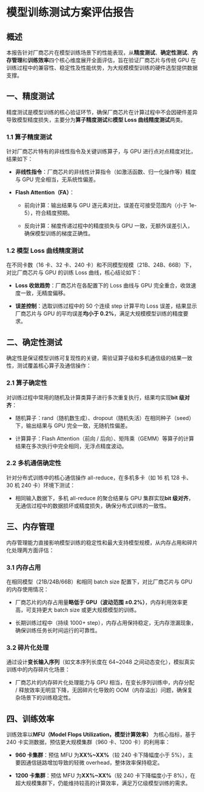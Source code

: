 # 模型训练测试方案评估报告

## 概述

本报告针对厂商芯片在模型训练场景下的性能表现，从**精度测试**、**确定性测试**、**内存管理**和**训练效率**四个核心维度展开全面评估，旨在验证厂商芯片与传统 GPU 在训练过程中的兼容性、稳定性及性能优势，为大规模模型训练的硬件选型提供数据支撑。

## 一、精度测试

精度测试是模型训练的核心验证环节，确保厂商芯片在计算过程中不会因硬件差异导致模型精度损失，主要分为**算子精度测试**和**模型 Loss 曲线精度测试**两类。

### 1.1 算子精度测试

针对厂商芯片特有的非线性指令及关键训练算子，与 GPU 进行点对点精度对比，结果如下：



*   **非线性指令**：厂商芯片的非线性计算指令（如激活函数、归一化操作等）精度与 GPU 完全相当，无系统性偏差。

*   **Flash Attention（FA）**：


    *   前向计算：输出结果与 GPU 逐元素对比，误差在可接受范围内（小于 1e-5），符合精度预期。

    *   反向计算：梯度传递过程中的精度损失与 GPU 一致，无额外误差引入，确保模型训练的梯度正确性。

### 1.2 模型 Loss 曲线精度测试

在不同卡数（16 卡、32 卡、240 卡）和不同模型规模（21B、24B、66B）下，对比厂商芯片与 GPU 的训练 Loss 曲线，核心结论如下：



*   **Loss 收敛趋势**：厂商芯片在各配置下的 Loss 曲线与 GPU 完全重合，收敛速度一致，无精度偏移。

*   **误差控制**：选取训练过程中的 50 个连续 step 计算平均 Loss 误差，结果显示厂商芯片与 GPU 的平均误差**均小于 0.2%**，满足大规模模型训练的精度要求。

## 二、确定性测试

确定性是保证模型训练可复现性的关键，需验证算子级和多机通信级的结果一致性，测试覆盖核心算子及通信操作：

### 2.1 算子确定性

对训练过程中常用的随机及计算类算子进行多次重复执行，结果均实现**bit 级对齐**：


*   随机算子：rand（随机数生成）、dropout（随机失活）在相同种子（seed）下，输出结果与 GPU 完全一致，无随机性偏差。

*   计算算子：Flash Attention（前向 / 后向）、矩阵乘（GEMM）等算子的计算结果在多次执行中完全相同，无浮点精度波动。

### 2.2 多机通信确定性

针对分布式训练中的核心通信操作 all-reduce，在多机多卡（如 16 机 128 卡、30 机 240 卡）环境下测试：



*   相同输入数据下，多机 all-reduce 的聚合结果与 GPU 集群实现**bit 级对齐**，无通信过程中的数据损坏或精度损失，确保分布式训练的一致性。

## 三、内存管理

内存管理能力直接影响模型训练的稳定性和最大支持模型规模，从内存占用和碎片化处理两方面评估：

### 3.1 内存占用

在相同模型（21B/24B/66B）和相同 batch size 配置下，对比厂商芯片与 GPU 的内存使用情况：



*   厂商芯片的内存占用量**略低于 GPU（波动范围 ±0.2%）**，内存利用效率更高，可支持更大 batch size 或更大规模模型的训练。

*   长期训练过程中（持续 1000+ step），内存占用保持稳定，无内存泄漏现象，确保训练任务长时间运行的可靠性。

### 3.2 碎片化处理

通过设计**变长输入序列**（如文本序列长度在 64\~2048 之间动态变化），模拟真实训练中的内存碎片化场景：



*   厂商芯片的内存碎片化处理能力与 GPU 相当，在变长序列训练中，内存分配 / 释放效率无明显下降，无因碎片化导致的 OOM（内存溢出）问题，确保复杂场景下的训练稳定性。

## 四、训练效率

训练效率以**MFU（Model Flops Utilization，模型计算效率）** 为核心指标，基于 240 卡实测数据，预估更大规模集群（960 卡、1200 卡）的利用率：


*   **960 卡集群**：预估 MFU 为**XX%\~XX%**（较 240 卡下降幅度小于 5%），主要因通信链路增加导致的轻微 overhead，整体效率保持稳定。

*   **1200 卡集群**：预估 MFU 为**XX%\~XX%**（较 240 卡下降幅度小于 8%），在超大规模集群下，仍能维持较高的计算效率，满足万亿级模型训练的需求。


